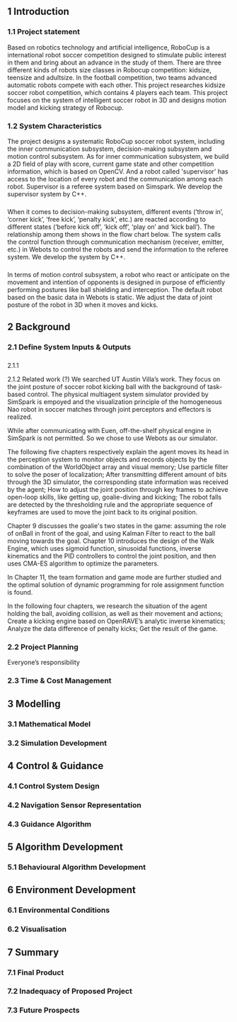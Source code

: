 ## 1 Introduction
### 1.1 Project statement
Based on robotics technology and artificial intelligence, RoboCup is a international robot soccer competition designed to stimulate public interest in them and bring about an advance in the study of them. There are three different kinds of robots size classes in Robocup competition: kidsize, teensize and adultsize. In the football competition, two teams advanced automatic robots compete with each other. This project researches kidsize soccer robot competition, which contains 4 players each team. This project focuses on the system of intelligent soccer robot in 3D and designs motion model and kicking strategy of Robocup. 

### 1.2 System Characteristics
The project designs a systematic RoboCup soccer robot system, including the inner communication subsystem, decision-making subsystem and motion control subsystem. As for inner communication subsystem, we build a 2D field of play with score, current game state and other competition information, which is based on OpenCV. And a robot called 'supervisor' has access to the location of every robot and the communication among each robot. Supervisor is a referee system based on Simspark. We develop the supervisor system by C++. 
### 
When it comes to decision-making subsystem, different events (‘throw in’, ‘corner kick’, ‘free kick’, ‘penalty kick’, etc.) are reacted according to different states (‘before kick off’, ‘kick off’, ‘play on’ and ‘kick ball’). The relationship among them shows in the flow chart below. The system calls the control function through communication mechanism (receiver, emitter, etc.) in Webots to control the robots and send the information to the referee system. We develop the system by C++.
### 
In terms of motion control subsystem, a robot who react or anticipate on the movement and intention of opponents is designed in purpose of efficiently performing postures like ball shielding and interception. The default robot based on the basic data in Webots is static. We adjust the data of joint posture of the robot in 3D when it moves and kicks.


## 2 Background
### 2.1 Define System Inputs & Outputs

###
2.1.1 

2.1.2 Related work (?)
We searched UT Austin Villa’s work. They focus on the joint posture of soccer robot kicking ball with the background of task-based control. The physical multiagent system simulator provided by SimSpark is empoyed and the visualization principle of the homogeneous Nao robot in soccer matches through joint perceptors and effectors is realized.

While after communicating with Euen, off-the-shelf physical engine in SimSpark is not permitted. So we chose to use Webots as our simulator.

The following five chapters respectively explain the agent moves its head in the perception system to monitor objects and records objects by the combination of the WorldObject array and visual memory; Use particle filter to solve the poser of localization; After transmitting different amount of bits through the 3D simulator, the corresponding state information was received by the agent; How to adjust the joint position through key frames to achieve open-loop skills, like getting up, goalie-diving and kicking; The robot falls are detected by the thresholding rule and the appropriate sequence of keyframes are used to move the joint back to its original position.

Chapter 9 discusses the goalie's two states in the game: assuming the role of onBall in front of the goal, and using Kalman Filter to react to the ball moving towards the goal. 
Chapter 10 introduces the design of the Walk Engine, which uses sigmoid function, sinusoidal functions, inverse kinematics and the PID controllers to control the joint position, and then uses CMA-ES algorithm to optimize the parameters.

In Chapter 11, the team formation and game mode are further studied and the optimal solution of dynamic programming for role assignment function is found.

In the following four chapters, we research the situation of the agent holding the ball, avoiding collision, as well as their movement and actions; Create a kicking engine based on OpenRAVE’s analytic inverse kinematics; Analyze the data difference of penalty kicks; Get the result of the game.


### 2.2 Project Planning
Everyone’s responsibility

### 2.3 Time & Cost Management



## 3 Modelling
### 3.1 Mathematical Model
### 3.2 Simulation Development

## 4 Control & Guidance
### 4.1 Control System Design
### 4.2 Navigation Sensor Representation
### 4.3 Guidance Algorithm

## 5 Algorithm Development
### 5.1 Behavioural Algorithm Development

## 6 Environment Development
### 6.1 Environmental Conditions
### 6.2 Visualisation

## 7 Summary
### 7.1 Final Product
### 7.2 Inadequacy of Proposed Project
### 7.3 Future Prospects

